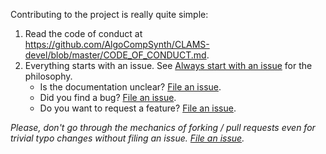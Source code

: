 Contributing to the project is really quite simple:

1. Read the code of conduct at <https://github.com/AlgoCompSynth/CLAMS-devel/blob/master/CODE_OF_CONDUCT.md>.
2. Everything starts with an issue. See [Always start with an issue](https://about.gitlab.com/2016/03/03/start-with-an-issue/) for the philosophy.
    * Is the documentation unclear? [File an issue](https://github.com/AlgoCompSynth/CLAMS-devel/issues/new).
    * Did you find a bug? [File an issue](https://github.com/AlgoCompSynth/CLAMS-devel/issues/new).
    * Do you want to request a feature? [File an issue](https://github.com/AlgoCompSynth/CLAMS-devel/issues/new).

*Please, don't go through the mechanics of forking / pull requests even for trivial typo changes without filing an issue. [File an issue](https://github.com/AlgoCompSynth/CLAMS-devel/issues/new).*

